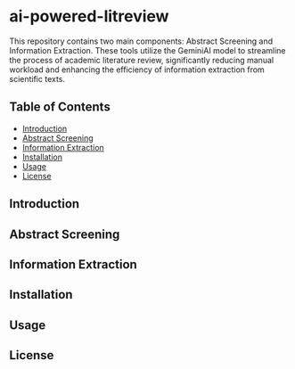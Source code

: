 # ai-powered-litreview
This repository contains two main components: Abstract Screening and Information Extraction. These tools utilize the GeminiAI model to streamline the process of academic literature review, significantly reducing manual workload and enhancing the efficiency of information extraction from scientific texts.
## Table of Contents
- [Introduction](#introduction)
- [Abstract Screening](#abstract-screening)
- [Information Extraction](#information-extraction)
- [Installation](#installation)
- [Usage](#usage)
- [License](#license)

## Introduction
<!-- Content for Introduction -->

## Abstract Screening
<!-- Content for Abstract Screening -->

## Information Extraction
<!-- Content for Information Extraction -->

## Installation
<!-- Content for Installation -->

## Usage
<!-- Content for Usage -->

## License
<!-- Content for License -->
